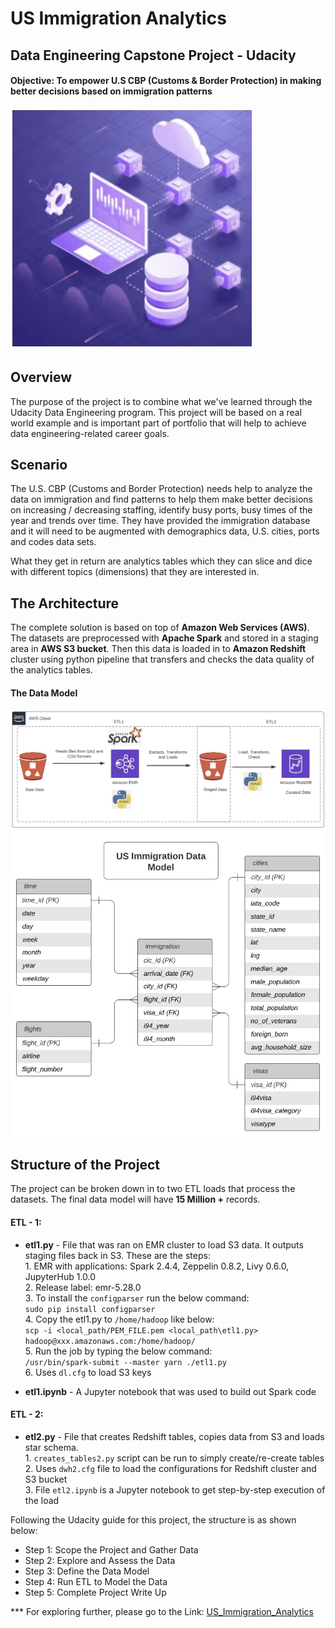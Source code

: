 # US Immigration Analytics
## Data Engineering Capstone Project - Udacity
#### Objective: To empower U.S CBP (Customs & Border Protection) in making better decisions based on immigration patterns

<img src="https://github.com/RishRosh/udacity_immigration_analytics/blob/master/images/Front.jpg" align="centre">

## Overview

The purpose of the project is to combine what we've learned through the Udacity Data Engineering program. This project will be based on a real world example and is important part of  portfolio that will help to achieve data engineering-related career goals.

## Scenario

The U.S. CBP (Customs and Border Protection) needs help to analyze the data on immigration and find patterns to help them make better decisions on increasing / decreasing staffing, identify busy ports, busy times of the year and trends over time. They have provided the immigration database and it will need to be augmented with demographics data, U.S. cities, ports and codes data sets. 

What they get in return are analytics tables which they can slice and dice with different topics (dimensions) that they are interested in. 

## The Architecture

The complete solution is based on top of **Amazon Web Services (AWS)**. The datasets are preprocessed with **Apache Spark** and stored in a staging area in **AWS S3 bucket**. Then this data is loaded in to **Amazon Redshift** cluster using python pipeline that transfers and checks the data quality of the analytics tables.

#### The Data Model

<img src="https://github.com/RishRosh/udacity_immigration_analytics/blob/master/images/Conceptual.jpg" align="centre">

<img src="https://github.com/RishRosh/udacity_immigration_analytics/blob/master/images/DataModel.jpg" align="centre">

## Structure of the Project

The project can be broken down in to two ETL loads that process the datasets. The final data model will have <b>15 Million +</b>   records. 

#### ETL - 1:
- **etl1.py** - File that was ran on EMR cluster to load S3 data. It outputs staging files back in S3. These are the steps: <br>
        1. EMR with applications: Spark 2.4.4, Zeppelin 0.8.2, Livy 0.6.0, JupyterHub 1.0.0 <br>
        2. Release label: emr-5.28.0<br>
        3. To install the `configparser` run the below command:<br> 
        `sudo pip install configparser` <br>
        4. Copy the etl1.py to `/home/hadoop` like below:<br>
        `scp -i <local_path/PEM_FILE.pem <local_path\etl1.py> hadoop@xxx.amazonaws.com:/home/hadoop/`<br>
        5. Run the job by typing the below command: <br> 
        `/usr/bin/spark-submit --master yarn ./etl1.py`<br>
        6. Uses `dl.cfg` to load S3 keys

- **etl1.ipynb** - A Jupyter notebook that was used to build out Spark code


#### ETL - 2:
- **etl2.py** - File that creates Redshift tables, copies data from S3 and loads star schema.<br>
        1. `creates_tables2.py` script can be run to simply create/re-create tables<br>
        2. Uses `dwh2.cfg` file to load the configurations for Redshift cluster and S3 bucket<br>
        3. File `etl2.ipynb` is a Jupyter notebook to get step-by-step execution of the load<br>

Following the Udacity guide for this project, the structure is as shown below:

 - Step 1: Scope the Project and Gather Data
 - Step 2: Explore and Assess the Data
 - Step 3: Define the Data Model
 - Step 4: Run ETL to Model the Data
 - Step 5: Complete Project Write Up

*** For exploring further, please go to the 
Link: [US_Immigration_Analytics](https://github.com/RishRosh/udacity_immigration_analytics/blob/master/Capstone.ipynb)
